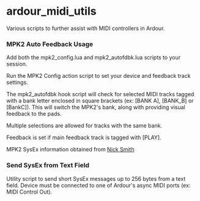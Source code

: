 # ardour_midi_utils
Various scripts to further assist with MIDI controllers in Ardour.

### MPK2 Auto Feedback Usage
Add both the mpk2_config.lua and mpk2_autofdbk.lua scripts to your session. 

Run the MPK2 Config action script to set your device and feedback track settings. 

The mpk2_autofdbk hook script will check for selected MIDI tracks tagged with a bank letter 
enclosed in square brackets (ex: [BANK A], [BANK_B] or [BankC]). This will switch the MPK2's bank, along 
with providing visual feedback to the pads. 

Multiple selections are allowed for tracks with the same bank. 

Feedback is set if main feedback track is tagged with [PLAY].

MPK2 SysEx information obtained from [Nick Smith](https://github.com/nsmith-/mpk2/)

### Send SysEx from Text Field
Utility script to send short SysEx messages up to 256 bytes from a text field. Device must be connected to one of Ardour's async MIDI ports (ex: MIDI Control Out).
